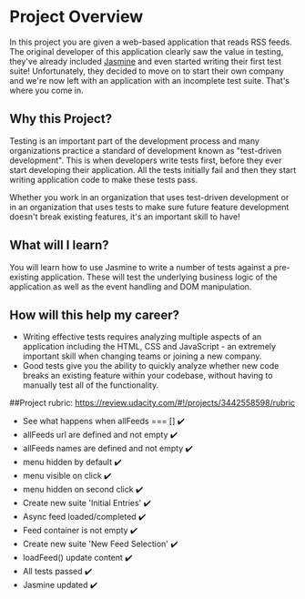 # Project Overview

In this project you are given a web-based application that reads RSS feeds. The original developer of this application clearly saw the value in testing, they've already included [Jasmine](http://jasmine.github.io/) and even started writing their first test suite! Unfortunately, they decided to move on to start their own company and we're now left with an application with an incomplete test suite. That's where you come in.


## Why this Project?

Testing is an important part of the development process and many organizations practice a standard of development known as "test-driven development". This is when developers write tests first, before they ever start developing their application. All the tests initially fail and then they start writing application code to make these tests pass.

Whether you work in an organization that uses test-driven development or in an organization that uses tests to make sure future feature development doesn't break existing features, it's an important skill to have!


## What will I learn?

You will learn how to use Jasmine to write a number of tests against a pre-existing application. These will test the underlying business logic of the application as well as the event handling and DOM manipulation.


## How will this help my career?

* Writing effective tests requires analyzing multiple aspects of an application including the HTML, CSS and JavaScript - an extremely important skill when changing teams or joining a new company.
* Good tests give you the ability to quickly analyze whether new code breaks an existing feature within your codebase, without having to manually test all of the functionality.



##Project rubric: https://review.udacity.com/#!/projects/3442558598/rubric

* See what happens when allFeeds === [] :heavy_check_mark:
* allFeeds url are defined and not empty :heavy_check_mark:
* allFeeds names are defined and not empty :heavy_check_mark:
* menu hidden by default :heavy_check_mark:
* menu visible on click :heavy_check_mark:
* menu hidden on second click :heavy_check_mark:
* Create new suite 'Initial Entries' :heavy_check_mark:
* Async feed loaded/completed :heavy_check_mark:
* Feed container is not empty :heavy_check_mark:
* Create new suite 'New Feed Selection' :heavy_check_mark:
* loadFeed() update content :heavy_check_mark:
* All tests passed :heavy_check_mark:
* Jasmine updated :heavy_check_mark: